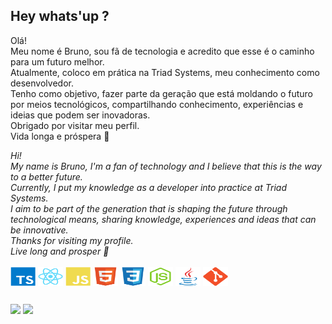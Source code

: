 ## Hey whats'up ?

<div>
 <p>
  Olá!
  <br>
  Meu nome é Bruno, sou fã de tecnologia e acredito que esse é o caminho para um futuro melhor.
  <br>
  Atualmente, coloco em prática na Triad Systems, meu conhecimento como desenvolvedor.
  <br>
  Tenho como objetivo, fazer parte da geração que está moldando o futuro por meios tecnológicos, compartilhando conhecimento, experiências e ideias que podem ser inovadoras.
  <br>
  Obrigado por visitar meu perfil.
  <br>
  Vida longa e próspera 🖖
 </p>
 
 <i>
  Hi!
  <br>
  My name is Bruno, I'm a fan of technology and I believe that this is the way to a better future.
  <br>
  Currently, I put my knowledge as a developer into practice at Triad Systems.
  <br>
  I aim to be part of the generation that is shaping the future through technological means, sharing knowledge, experiences and ideas that can be innovative.
  <br>
  Thanks for visiting my profile.
  <br>
  Live long and prosper 🖖
 </i>
</div>
 <div>
 
<!-- <details close>
  <summary>📈 <b>GitHub Stats</b></summary>
  <br>
  <p align="center">
  <a href="https://github.com/brunosantos-98">
  <img height="180em" src="https://github-readme-stats.vercel.app/api?username=Brunomiller1&show_icons=true&theme=tokyonight&include_all_commits=true&count_private=true"/>
  <img height="180em" src="https://github-readme-stats.vercel.app/api/top-langs/?username=Brunomiller1&layout=compact&langs_count=7&theme=tokyonight&card_width=250"/>
  </p>
</details> -->
 
</div>
<div style="display: inline_block"><br>
 <img align="center" alt="Bruno-Ts" height="30" width="40" src="https://raw.githubusercontent.com/devicons/devicon/master/icons/typescript/typescript-plain.svg">
  <img align="center" alt="Bruno-React" height="30" width="40" src="https://raw.githubusercontent.com/devicons/devicon/master/icons/react/react-original.svg">
  <img align="center" alt="Bruno-Js" height="30" width="40" src="https://raw.githubusercontent.com/devicons/devicon/master/icons/javascript/javascript-plain.svg">
 
  <img align="center" alt="Bruno-HTML" height="30" width="40" src="https://raw.githubusercontent.com/devicons/devicon/master/icons/html5/html5-original.svg">
  <img align="center" alt="Bruno-CSS" height="30" width="40" src="https://raw.githubusercontent.com/devicons/devicon/master/icons/css3/css3-original.svg">
  <img align="center" alt="Bruno-Node" height="30" width="40" src="https://raw.githubusercontent.com/devicons/devicon/master/icons/nodejs/nodejs-original.svg">
  <img align="center" alt="Bruno-Java" height="30" width="40" src="https://raw.githubusercontent.com/devicons/devicon/master/icons/java/java-original.svg">
  <img align="center" alt="Bruno-Git" height="30" width="40" src="https://raw.githubusercontent.com/devicons/devicon/master/icons/git/git-original.svg">
</div>
  
  ##
 
<div> 
  <a href="https://www.linkedin.com/in/bruno-domingues-33288b16a/"><img src="https://img.shields.io/badge/-LinkedIn-%230077B5?style=for-the-badge&logo=linkedin&logoColor=white" target="_blank"></a>
 <a href="mailto:p.brunodomingues@gmail.com"><img src="https://img.shields.io/badge/-EMail-%23333?style=for-the-badge&logo=microsoft&logoColor=white" target="_blank"></a>
 <!-- <a href="" target="_blank"><img src="https://img.shields.io/badge/-Instagram-e80016?style=for-the-badge&logo=instagram&logoColor=white" target="_blank"></a> -->
</div>
